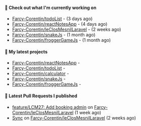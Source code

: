 #### 👷 Check out what I'm currently working on

- [Farcy-Corentin/todoList](https://github.com/Farcy-Corentin/todoList) -  (3 days ago)
- [Farcy-Corentin/reactNotesApp](https://github.com/Farcy-Corentin/reactNotesApp) -  (4 days ago)
- [Farcy-Corentin/leClosMesnilLaravel](https://github.com/Farcy-Corentin/leClosMesnilLaravel) -  (2 weeks ago)
- [Farcy-Corentin/snakeJs](https://github.com/Farcy-Corentin/snakeJs) -  (1 month ago)
- [Farcy-Corentin/froggerGameJs](https://github.com/Farcy-Corentin/froggerGameJs) -  (1 month ago)

#### 🌱 My latest projects

- [Farcy-Corentin/reactNotesApp](https://github.com/Farcy-Corentin/reactNotesApp) - 
- [Farcy-Corentin/todoList](https://github.com/Farcy-Corentin/todoList) - 
- [Farcy-Corentin/calculator](https://github.com/Farcy-Corentin/calculator) - 
- [Farcy-Corentin/snakeJs](https://github.com/Farcy-Corentin/snakeJs) - 
- [Farcy-Corentin/froggerGameJs](https://github.com/Farcy-Corentin/froggerGameJs) - 

#### 🔨 Latest Pull Requests I published

- [feature/LCM27: Add booking admin](https://github.com/Farcy-Corentin/leClosMesnilLaravel/pull/18) on [Farcy-Corentin/leClosMesnilLaravel](https://github.com/Farcy-Corentin/leClosMesnilLaravel) (1 week ago)
- [Sync](https://github.com/Farcy-Corentin/leClosMesnilLaravel/pull/13) on [Farcy-Corentin/leClosMesnilLaravel](https://github.com/Farcy-Corentin/leClosMesnilLaravel) (2 weeks ago)